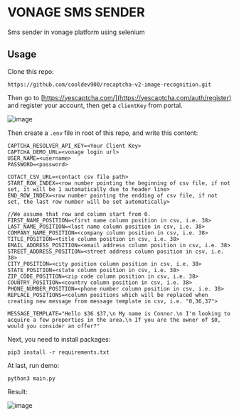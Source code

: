 # VONAGE SMS SENDER

Sms sender in vonage platform using selenium

## Usage

Clone this repo:

```
https://github.com/cooldev900/recaptcha-v2-image-recognition.git
```

Then go to [https://yescaptcha.com/](https://yescaptcha.com/auth/register) and register your account, then get a `clientKey` from portal.

![image](https://github.com/cooldev900/recaptcha-v2-image-recognition/assets/13826499/de792d6d-b2ce-499d-9a3f-7e73af954c44)



Then create a `.env` file in root of this repo, and write this content:

```
CAPTCHA_RESOLVER_API_KEY=<Your Client Key>
CAPTCHA_DEMO_URL=<vonage login url>
USER_NAME=<username>
PASSWORD=<password>

COTACT_CSV_URL=<contact csv file path>
START_ROW_INDEX=<row number pointing the beginning of csv file, if not set, it will be 1 automatically due to header line>
END_ROW_INDEX=<row number pointing the endding of csv file, if not set, the last row number will be set automatically>

//We assume that row and column start from 0.
FIRST_NAME_POSITION=<first name column position in csv, i.e. 38>
LAST_NAME_POSITION=<last name column position in csv, i.e. 38>
COMPANY_NAME_POSITION=<company column position in csv, i.e. 38>
TITLE_POSITION=<title column position in csv, i.e. 38>
EMAIL_ADDRESS_POSITION=<email address column position in csv, i.e. 38>
STREET_ADDRESS_POSITION=<street address column position in csv, i.e. 38>
CITY_POSITION=<city position column position in csv, i.e. 38>
STATE_POSITION=<state column position in csv, i.e. 38>
ZIP_CODE_POSITION=<zip code column position in csv, i.e. 38>
COUNTRY_POSITION=<country column position in csv, i.e. 38>
PHONE_NUMBER_POSITION=<phone number column position in csv, i.e. 38>
REPLACE_POSITIONS=<column positions which will be replaced when creating new message from message template in csv, i.e. "0,36,37">

MESSAGE_TEMPLATE="Hello $36 $37,\n My name is Connor.\n I'm looking to acquire a few properties in the area.\n If you are the owner of $0, would you consider an offer?"
```

Next, you need to install packages:

```
pip3 install -r requirements.txt
```

At last, run demo:

```
python3 main.py
```

Result:

![image](https://github.com/cooldev900/recaptcha-v2-image-recognition/assets/13826499/bde10300-362a-4e97-86b5-9f969b8a006c)


